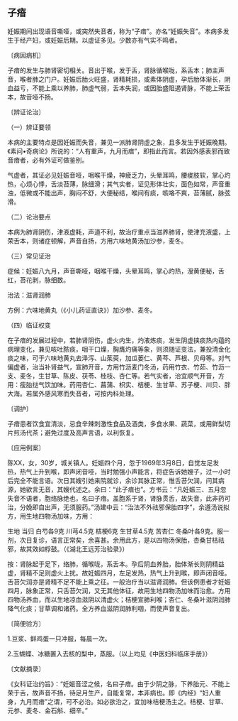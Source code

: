 ## 子瘖

妊娠期间出现语音嘶哑，或突然失音者，称为“子瘖”。亦名“妊娠失音”。本病多发生于经产妇，或妊娠后期。以虚证多见。少数亦有气实不鸣者。

〔病因病机〕

子瘖的发生与肺肾密切相关。音出于喉，发于舌，肾脉循喉咙，系舌本；肺主声音，喉者肺之门户。妊娠后胎火旺盛，肾精耗损，或素体阴虚，孕后胎体渐长，阴血益亏，不能上乘以养肺，肺虚气弱，舌本失润，或因胎盛阻遏肾脉，不能上荣舌本，故音哑不扬。

〔辨证论治〕

（一）辨证要领

本病的主要特点是因妊娠而失音，兼见一派肺肾阴虚之象，且多发生于妊娠晚期。《素问•奇病论》所说的：“人有重声，九月而瘖”，即指此而言。若因外感表邪而致音瘖者，必有外证可做鉴别。

气虚者，其证必见妊娠音哑，咽喉干燥，神疲乏力，头晕耳鸣，腰痠肢软，掌心灼热，心烦心悸，舌淡苔薄，脉细滑；其气实者，证见形体壮实，面色如常，声音重浊，低微或不能出声，胸闷不舒，大便秘结，喉间有痰，咳咯不爽，苔薄腻，脉弦滑。

（二）论治要点

本病为肺肾阴伤，津液虚耗，声道不利，故治疗重点当滋养肺肾，使津充液盛，上荣舌本，则诸症顿解，声音自扬，方用六味地黄汤加沙参，麦冬。

（三）常见证治

症候：妊娠八九月，声音嘶哑，咽喉干燥，头晕耳鸣，掌心灼热，溲黄便秘，舌红，苔花剥，脉细数。

治法：滋肾润肺

方例：六味地黄丸（《小儿药证直诀》）加沙参、麦冬。

（四）临证权变

在子瘖的发展过程中，若肺肾阴伤，虚火内生，灼液炼痰，发生阴虚挟痰热内蕴的病理变化，兼见咳吐脓痰，咽干口燥，胸膺灼痛等象，则须随证变法，兼投清金化痰之味，可于六味地黄丸去泽泻、山茱萸，加瓜蒌仁、黄芩、芦根、贝母等。对气偏虚者，治当补肾益气，宣肺开音，方用竹沥麦门冬汤，药用竹衣、竹茹、竹沥一支、麦冬，生甘草、陈皮、茯苓、桂枝、杏仁等。若气实者，治宜顺气开音，方用：瘦胎挞气饮加味。药用杏仁、菖蒲、枳实、桔梗、生甘草、苏子梗、川贝、胖大海。若属外感风寒而失音者，可按内科处理。

〔调护〕

子瘖患者饮食宜清淡，忌食辛辣刺激性食品及酒类，多食水果、蔬菜，或用鲜梨切片煎汤代茶；避免过度及高声言语，以利恢复。

〔应用例案〕

陈XX，女，30岁，城关镇人。妊娠四个月，忽于1969年3月8日，自觉左足发热，热气上升到喉，即声闭音哑，当时勉强小声能言，将症告诉她嫂子，过一小时后完全不能言语。次日其嫂引她来院就诊，余诊其脉正常，惟舌苔欠润，问其病源，她欲言无音，其嫂代述之。余曰：“此子瘖也”。方书云：“凡妊娠三、五月忽失音不语者，胞络脉绝也，名曰子瘖。盖胞系于肾，肾脉贯舌，故失音，此非药可治，分娩即自出声，无须服药。”汤建中云：“治法不外祛邪保胎四字”，余遵汤说拟方，用生地四物汤加味，方用：

生地 当归 白芍各9克 川芎4.5克 桔梗6克 生甘草4.5克 苦杏仁 冬桑叶各9克。服一剂，次日复诊，语言正常矣，余喜甚。余用此方，是以四物汤保胎，杏桑甘桔祛邪，故其效如桴鼓。（《湖北王远芳治验录》）

按：肾脉起于足下，络肺，循喉咙，系舌本。孕后阴血养胎，胎体渐长则阴精益虚，肾精不足则虚火上扰。故妊娠四月，左足发热，热气上升到喉，即声闭音哑。舌苔欠润亦是肾精不足不能上乘之征。一般治疗当以滋肾润肺。但该例患者才妊娠四月，脉象正常，只舌苔欠润，又无其他体征，故用生地四物汤加味而治愈。方用四物汤养血，而以生地凉血滋阴以清虚火；桔梗宣肺利喉；杏仁、冬桑叶滋阴润肺降气化痰；甘草调和诸药。全方养血滋阴润肺利咽，而使声音复出。

〔简便验方〕

1.豆浆、鲜鸡蛋一只冲服，每晨一次。

2.玉蝴蝶、冰糖置入去核的梨中，蒸服。（以上均见《中医妇科临床手册》）

〔文献摘录〕

《女科证治约旨》：“妊娠音涩之候，名曰子瘖。由于少阴之脉，下养胎元、不能上荣于舌，故声音不扬，待足月生产，自能复常，本非病也。即《内经》“妇人重身，九月而瘖”之谓，可不必治。如必欲治之，宜加味桔梗汤主之。桔梗、甘草、元参、麦冬、金石斛、细辛。”
